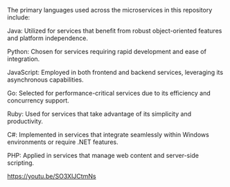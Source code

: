 The primary languages used across the microservices in this repository include:

Java: Utilized for services that benefit from robust object-oriented features and platform independence.

Python: Chosen for services requiring rapid development and ease of integration.

JavaScript: Employed in both frontend and backend services, leveraging its asynchronous capabilities.

Go: Selected for performance-critical services due to its efficiency and concurrency support.

Ruby: Used for services that take advantage of its simplicity and productivity.

C#: Implemented in services that integrate seamlessly within Windows environments or require .NET features.

PHP: Applied in services that manage web content and server-side scripting.

https://youtu.be/SO3XIJCtmNs
